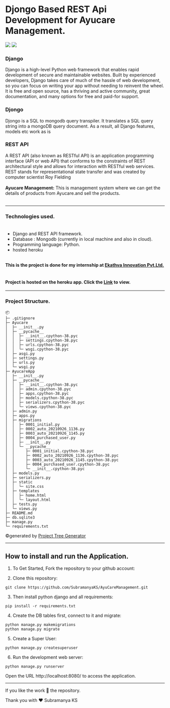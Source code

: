 # Djongo Based REST Api Development for Ayucare Management.

<img src="https://img.shields.io/github/issues/SubramanyaKS/AyuCareManagement"/>
<img src="https://img.shields.io/github/forks/SubramanyaKS/AyuCareManagement?color=yellow&logoColor=black"/>

### Django
Django is a high-level Python web framework that enables rapid development of secure and maintainable websites. Built by experienced developers, Django takes care of much of the hassle of web development, so you can focus on writing your app without needing to reinvent the wheel. It is free and open source, has a thriving and active community, great documentation, and many options for free and paid-for support.

### Djongo
Djongo is a SQL to mongodb query transpiler. It translates a SQL query string into a mongoDB query document. As a result, all Django features, models etc work as is

### REST API
A REST API (also known as RESTful API) is an application programming interface (API or web API) that conforms to the constraints of REST architectural style and allows for interaction with RESTful web services. REST stands for representational state transfer and was created by computer scientist Roy Fielding<br><br>
<b>Ayucare Management:</b> This is management system where we can get the details of products from Ayucare.and sell the products.<br><br>

---

### Technologies used.<br><br>
* Django and REST API framework.
* Database : Mongodb (currently in local machine and also in cloud).
* Programming language: Python.
* hosted heroku
<br>
<b>This is the project is done for my internship at <a href="https://www.ekathvainnovations.com">Ekathva Innovation Pvt.Ltd.</a></b><br>
<br>

#### Project is hosted on the heroku app. Click the [Link](https://ayucare.herokuapp.com/) to view.
---

### Project Structure.
```
📦 
├─ .gitignore
├─ Ayucare
│  ├─ __init__.py
│  ├─ __pycache__
│  │  ├─ __init__.cpython-38.pyc
│  │  ├─ settings.cpython-38.pyc
│  │  ├─ urls.cpython-38.pyc
│  │  └─ wsgi.cpython-38.pyc
│  ├─ asgi.py
│  ├─ settings.py
│  ├─ urls.py
│  └─ wsgi.py
├─ AyucareApp
│  ├─ __init__.py
│  ├─ __pycache__
│  │  ├─ __init__.cpython-38.pyc
│  │  ├─ admin.cpython-38.pyc
│  │  ├─ apps.cpython-38.pyc
│  │  ├─ models.cpython-38.pyc
│  │  ├─ serializers.cpython-38.pyc
│  │  └─ views.cpython-38.pyc
│  ├─ admin.py
│  ├─ apps.py
│  ├─ migrations
│  │  ├─ 0001_initial.py
│  │  ├─ 0002_auto_20210926_1136.py
│  │  ├─ 0003_auto_20210926_1145.py
│  │  ├─ 0004_purchased_user.py
│  │  ├─ __init__.py
│  │  └─ __pycache__
│  │     ├─ 0001_initial.cpython-38.pyc
│  │     ├─ 0002_auto_20210926_1136.cpython-38.pyc
│  │     ├─ 0003_auto_20210926_1145.cpython-38.pyc
│  │     ├─ 0004_purchased_user.cpython-38.pyc
│  │     └─ __init__.cpython-38.pyc
│  ├─ models.py
│  ├─ serializers.py
│  ├─ static
│  │  └─ site.css
│  ├─ templates
│  │  ├─ home.html
│  │  └─ layout.html
│  ├─ tests.py
│  └─ views.py
├─ README.md
├─ db.sqlite3
├─ manage.py
└─ requirements.txt
```
©generated by [Project Tree Generator](https://woochanleee.github.io/project-tree-generator)

---

## How to install and run the Application.
1. To Get Started, Fork the repository to your github account:

2. Clone this repository:
```
git clone https://github.com/SubramanyaKS/AyuCareManagement.git
```

3. Then install python django and all requirements:
```
pip install -r requirements.txt
```

4. Create the DB tables first, connect to it and migrate:
```
python manage.py makemigrations
python manage.py migrate
```
5. Create a Super User:
```
python manage.py createsuperuser 
```
6. Run the development web server:
```
python manage.py runserver
```
Open the URL http://localhost:8080/ to access the application.

---

If you like the work 🌟 the repository.

Thank you
with ❤ Subramanya KS
